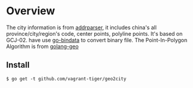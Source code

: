 # Overview

The city information is from [addrparser](https://github.com/hsp8712/addrparser), it includes china's all province/city/region's code, center points, polyline points. It's based on GCJ-02. have use [go-bindata](https://github.com/jteeuwen/go-bindata) to convert binary file. The Point-In-Polygon Algorithm is from [golang-geo](https://github.com/kellydunn/golang-geo)


## Install

```
$ go get -t github.com/vagrant-tiger/geo2city
```